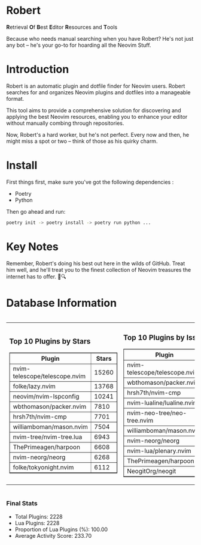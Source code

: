 # Robert

**R**etrieval
**O**f
**B**est
**E**ditor
**R**esources and
**T**ools

Because who needs manual searching when you have Robert?
He's not just any bot – he's your go-to for hoarding all the Neovim Stuff.

# Introduction
Robert is an automatic plugin and dotfile finder for Neovim users. Robert searches for and organizes Neovim plugins and dotfiles into a manageable format.

This tool aims to provide a comprehensive solution for discovering and applying the best Neovim resources, enabling you to enhance your editor without manually combing through repositories.

Now, Robert's a hard worker, but he's not perfect. Every now and then, he might miss a spot or two – think of those as his quirky charm. 

# Install
 First things first, make sure you've got the following dependencies :
  - Poetry 
  - Python 

Then go ahead and run:

```bash
poetry init -> poetry install -> poetry run python ...
```
# Key Notes

Remember, Robert's doing his best out here in the wilds of GitHub. Treat him well, and he'll treat you to the finest collection of Neovim treasures the internet has to offer. 🎩🔍


# Database Information

<div style='display:flex;flex-direction:row;justify-content:space-between;'><table><tr><td><h3>Top 10 Plugins by Stars</h3><table border="1"><tr><th>Plugin</th><th>Stars</th></tr><tr><td>nvim-telescope/telescope.nvim</td><td>15260</td></tr><tr><td>folke/lazy.nvim</td><td>13768</td></tr><tr><td>neovim/nvim-lspconfig</td><td>10241</td></tr><tr><td>wbthomason/packer.nvim</td><td>7810</td></tr><tr><td>hrsh7th/nvim-cmp</td><td>7701</td></tr><tr><td>williamboman/mason.nvim</td><td>7504</td></tr><tr><td>nvim-tree/nvim-tree.lua</td><td>6943</td></tr><tr><td>ThePrimeagen/harpoon</td><td>6608</td></tr><tr><td>nvim-neorg/neorg</td><td>6268</td></tr><tr><td>folke/tokyonight.nvim</td><td>6112</td></tr></table></td><td><h3>Top 10 Plugins by Issues</h3><table border="1"><tr><th>Plugin</th><th>Issues</th></tr><tr><td>nvim-telescope/telescope.nvim</td><td>352</td></tr><tr><td>wbthomason/packer.nvim</td><td>306</td></tr><tr><td>hrsh7th/nvim-cmp</td><td>266</td></tr><tr><td>nvim-lualine/lualine.nvim</td><td>219</td></tr><tr><td>nvim-neo-tree/neo-tree.nvim</td><td>214</td></tr><tr><td>williamboman/mason.nvim</td><td>180</td></tr><tr><td>nvim-neorg/neorg</td><td>163</td></tr><tr><td>nvim-lua/plenary.nvim</td><td>140</td></tr><tr><td>ThePrimeagen/harpoon</td><td>115</td></tr><tr><td>NeogitOrg/neogit</td><td>109</td></tr></table></td><td><h3>Top 10 Plugins by Forks</h3><table border="1"><tr><th>Plugin</th><th>Forks</th></tr><tr><td>neovim/nvim-lspconfig</td><td>2038</td></tr><tr><td>nvim-telescope/telescope.nvim</td><td>815</td></tr><tr><td>nvim-tree/nvim-tree.lua</td><td>603</td></tr><tr><td>nvim-lualine/lualine.nvim</td><td>459</td></tr><tr><td>folke/tokyonight.nvim</td><td>402</td></tr><tr><td>hrsh7th/nvim-cmp</td><td>383</td></tr><tr><td>ThePrimeagen/harpoon</td><td>362</td></tr><tr><td>folke/lazy.nvim</td><td>330</td></tr><tr><td>jackMort/ChatGPT.nvim</td><td>312</td></tr><tr><td>nvimdev/lspsaga.nvim</td><td>287</td></tr></table></td></tr></table></div>

### Final Stats
- Total Plugins: 2228
- Lua Plugins: 2228
- Proportion of Lua Plugins (%): 100.00
- Average Activity Score: 233.70
